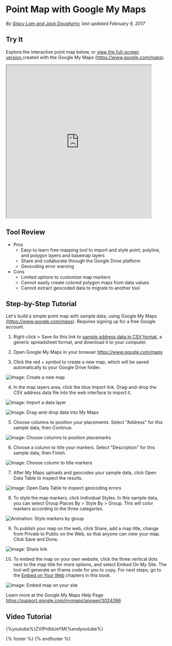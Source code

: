 # Point Map with Google My Maps
*By [Stacy Lam and Jack Dougherty](../../introduction/who.md), last updated February 6, 2017*

## Try It
Explore the interactive point map below, or <a href="https://drive.google.com/open?id=1OPrulm2ISYUb990DJOCoYlt_sWc">view the full-screen version</a>,created with the Google My Maps (https://www.google.com/maps).

<iframe src="https://www.google.com/maps/d/u/0/embed?mid=1OPrulm2ISYUb990DJOCoYlt_sWc" width="90%" height="480"></iframe>

## Tool Review
- Pros
  - Easy-to learn free mapping tool to import and style point, polyline, and polygon layers and basemap layers
  - Share and collaborate through the Google Drive platform
  - Geocoding error warning
- Cons
  - Limited options to customize map markers
  - Cannot easily create colored polygon maps from data values
  - Cannot extract geocoded data to migrate to another tool

## Step-by-Step Tutorial

Let's build a simple point map with sample data, using Google My Maps (https://www.google.com/maps). Requires signing up for a free Google account.

1) Right-click > Save As this link to [sample address data in CSV format](../sample-address-data-for-point-maps.csv), a generic spreadsheet format, and download it to your computer.

2) Open Google My Maps in your browser https://www.google.com/maps

3) Click the red + symbol to create a new map, which will be saved automatically to your Google Drive folder.

![Image: Create a new map](mymaps-create-map.png)

4) In the map layers area, click the blue Import link. Drag-and-drop the CSV address data file into the web interface to import it.

![Image: Import a data layer](mymaps-import.png)

![Image: Drag-and-drop data into My Maps](mymaps-choose-import.png)

5) Choose columns to position your placements. Select "Address" for this sample data, then Continue.

![Image: Choose columns to position placemarks ](mymaps-choose-position.png)

6) Choose a column to title your markers. Select "Description" for this sample data, then Finish.

![Image: Choose column to title markers](mymaps-choose-title.png)

7) After My Maps uploads and geocodes your sample data, click Open Data Table to inspect the results.

![Image: Open Data Table to inspect geocoding errors](mymaps-fix-errors.png)

8) To style the map markers, click Individual Styles. In this sample data, you can select Group Places By > Style By > Group. This will color markers according to the three categories.

![Animation: Style markers by group](mymaps-style-groups-640w.gif)

9) To publish your map on the web, click Share, add a map title, change from Private to Public on the Web, so that anyone can view your map. Click Save and Done.

![Image: Share link](mymaps-share.png)

10) To embed the map on your own website, click the three vertical dots next to the map title for more options, and select Embed On My Site. The tool will generate an iframe code for you to copy. For next steps, go to the [Embed on Your Web](../../embed) chapters in this book.

![Image: Embed map on your site](mymaps-embed.png)

Learn more at the Google My Maps Help Page https://support.google.com/mymaps/answer/3024396

## Video Tutorial
{%youtube%}ZVIPn8dJeYM{%endyoutube%}

{% footer %}
{% endfooter %}
